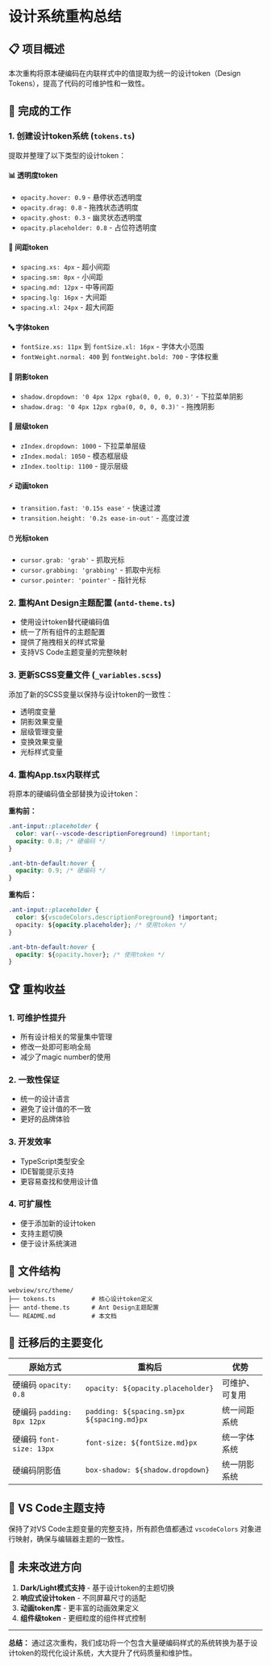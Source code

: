 # 设计系统重构总结

## 📋 项目概述

本次重构将原本硬编码在内联样式中的值提取为统一的设计token（Design Tokens），提高了代码的可维护性和一致性。

## 🎯 完成的工作

### 1. 创建设计token系统 (`tokens.ts`)

提取并整理了以下类型的设计token：

#### 📊 透明度token
- `opacity.hover: 0.9` - 悬停状态透明度
- `opacity.drag: 0.8` - 拖拽状态透明度
- `opacity.ghost: 0.3` - 幽灵状态透明度
- `opacity.placeholder: 0.8` - 占位符透明度

#### 📏 间距token  
- `spacing.xs: 4px` - 超小间距
- `spacing.sm: 8px` - 小间距
- `spacing.md: 12px` - 中等间距
- `spacing.lg: 16px` - 大间距
- `spacing.xl: 24px` - 超大间距

#### 🔤 字体token
- `fontSize.xs: 11px` 到 `fontSize.xl: 16px` - 字体大小范围
- `fontWeight.normal: 400` 到 `fontWeight.bold: 700` - 字体权重

#### 🎨 阴影token
- `shadow.dropdown: '0 4px 12px rgba(0, 0, 0, 0.3)'` - 下拉菜单阴影
- `shadow.drag: '0 4px 12px rgba(0, 0, 0, 0.3)'` - 拖拽阴影

#### 📐 层级token
- `zIndex.dropdown: 1000` - 下拉菜单层级
- `zIndex.modal: 1050` - 模态框层级
- `zIndex.tooltip: 1100` - 提示层级

#### ⚡ 动画token
- `transition.fast: '0.15s ease'` - 快速过渡
- `transition.height: '0.2s ease-in-out'` - 高度过渡

#### 🖱️ 光标token
- `cursor.grab: 'grab'` - 抓取光标
- `cursor.grabbing: 'grabbing'` - 抓取中光标
- `cursor.pointer: 'pointer'` - 指针光标

### 2. 重构Ant Design主题配置 (`antd-theme.ts`)

- 使用设计token替代硬编码值
- 统一了所有组件的主题配置
- 提供了拖拽相关的样式常量
- 支持VS Code主题变量的完整映射

### 3. 更新SCSS变量文件 (`_variables.scss`)

添加了新的SCSS变量以保持与设计token的一致性：
- 透明度变量
- 阴影效果变量 
- 层级管理变量
- 变换效果变量
- 光标样式变量

### 4. 重构App.tsx内联样式

将原本的硬编码值全部替换为设计token：

**重构前：**
```css
.ant-input::placeholder {
  color: var(--vscode-descriptionForeground) !important;
  opacity: 0.8; /* 硬编码 */
}

.ant-btn-default:hover {
  opacity: 0.9; /* 硬编码 */
}
```

**重构后：**
```css
.ant-input::placeholder {
  color: ${vscodeColors.descriptionForeground} !important;
  opacity: ${opacity.placeholder}; /* 使用token */
}

.ant-btn-default:hover {
  opacity: ${opacity.hover}; /* 使用token */
}
```

## 🏆 重构收益

### 1. **可维护性提升**
- 所有设计相关的常量集中管理
- 修改一处即可影响全局
- 减少了magic number的使用

### 2. **一致性保证**
- 统一的设计语言
- 避免了设计值的不一致
- 更好的品牌体验

### 3. **开发效率**
- TypeScript类型安全
- IDE智能提示支持
- 更容易查找和使用设计值

### 4. **可扩展性**
- 便于添加新的设计token
- 支持主题切换
- 便于设计系统演进

## 📁 文件结构

```
webview/src/theme/
├── tokens.ts          # 核心设计token定义
├── antd-theme.ts      # Ant Design主题配置
└── README.md          # 本文档
```

## 🔄 迁移后的主要变化

| 原始方式 | 重构后 | 优势 |
|---------|--------|------|
| 硬编码 `opacity: 0.8` | `opacity: ${opacity.placeholder}` | 可维护、可复用 |
| 硬编码 `padding: 8px 12px` | `padding: ${spacing.sm}px ${spacing.md}px` | 统一间距系统 |
| 硬编码 `font-size: 13px` | `font-size: ${fontSize.md}px` | 统一字体系统 |
| 硬编码阴影值 | `box-shadow: ${shadow.dropdown}` | 统一阴影系统 |

## 🎨 VS Code主题支持

保持了对VS Code主题变量的完整支持，所有颜色值都通过 `vscodeColors` 对象进行映射，确保与编辑器主题的一致性。

## 🚀 未来改进方向

1. **Dark/Light模式支持** - 基于设计token的主题切换
2. **响应式设计token** - 不同屏幕尺寸的适配
3. **动画token库** - 更丰富的动画效果定义
4. **组件级token** - 更细粒度的组件样式控制

---

**总结：** 通过这次重构，我们成功将一个包含大量硬编码样式的系统转换为基于设计token的现代化设计系统，大大提升了代码质量和维护性。
